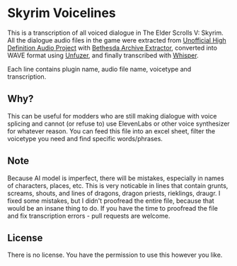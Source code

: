 # Skyrim Voicelines
This is a transcription of all voiced dialogue in The Elder Scrolls V: Skyrim.
All the dialogue audio files in the game were extracted from [Unofficial High Definition Audio Project](https://www.nexusmods.com/skyrimspecialedition/mods/18115) with [Bethesda Archive Extractor](https://www.nexusmods.com/skyrimspecialedition/mods/974), converted into WAVE format using [Unfuzer](https://www.nexusmods.com/skyrim/mods/19242), and finally transcribed with [Whisper](https://github.com/SYSTRAN/faster-whisper).

Each line contains plugin name, audio file name, voicetype and transcription.
## Why?
This can be useful for modders who are still making dialogue with voice splicing and cannot (or refuse to) use ElevenLabs or other voice synthesizer for whatever reason. You can feed this file into an excel sheet, filter the voicetype you need and find specific words/phrases.
## Note
Because AI model is imperfect, there will be mistakes, especially in names of characters, places, etc.
This is very noticable in lines that contain grunts, screams, shouts, and lines of dragons, dragon priests, rieklings, draugr.
I fixed some mistakes, but I didn't proofread the entire file, because that would be an insane thing to do. If you have the time to proofread the file and fix transcription errors - pull requests are welcome.
## License
There is no license. You have the permission to use this however you like.
